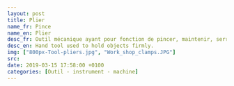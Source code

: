 ```yaml
---
layout: post
title: Plier
name_fr: Pince
name_en: Plier
desc_fr: Outil mécanique ayant pour fonction de pincer, maintenir, serrer, couper, déformer un objet ou une partie d'objet.
desc_en: Hand tool used to hold objects firmly.
img: ["800px-Tool-pliers.jpg", "Work_shop_clamps.JPG"]
src: 
date: 2019-03-15 17:58:00 +0100
categories: [Outil - instrument - machine]
---
```

